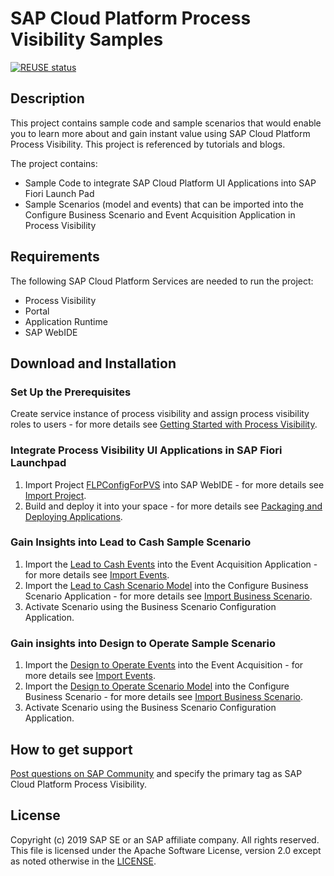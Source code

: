 # SAP Cloud Platform Process Visibility Samples
[![REUSE status](https://api.reuse.software/badge/github.com/SAP-samples/cloud-process-visibility)](https://api.reuse.software/info/github.com/SAP-samples/cloud-process-visibility)

## Description
This project contains sample code and sample scenarios that would enable you to learn more about and gain instant value using SAP Cloud Platform Process Visibility. This project is referenced by tutorials and blogs.

The project contains:
* Sample Code to integrate SAP Cloud Platform UI Applications into SAP Fiori Launch Pad
* Sample Scenarios (model and events) that can be imported into the Configure Business Scenario and Event Acquisition Application in Process Visibility 


## Requirements
The following SAP Cloud Platform Services are needed to run the project:
* Process Visibility
* Portal
* Application Runtime
* SAP WebIDE


## Download and Installation

### Set Up the Prerequisites
Create service instance of process visibility and assign process visibility roles to users - for more details see [Getting Started with Process Visibility](https://help.sap.com/viewer/62fd39fa3eae4046b23dba285e84bfd4/Cloud/en-US/5d048d285e1b43d29efe04e2f9ab98fb.html).

### Integrate Process Visibility UI Applications in SAP Fiori Launchpad 
1. Import Project [FLPConfigForPVS](../../releases/download/1.0.0/FLPConfigForPVS.zip) into SAP WebIDE - for more details see [Import Project](https://help.sap.com/viewer/825270ffffe74d9f988a0f0066ad59f0/CF/en-US/e39599b757c541beb8e50b454f8d2431.html).
2. Build and deploy it into your space - for more details see [Packaging and Deploying Applications](https://help.sap.com/viewer/825270ffffe74d9f988a0f0066ad59f0/CF/en-US/1b0a7a0938944c7fac978d4b8e23a63f.html).

### Gain Insights into Lead to Cash Sample Scenario
1. Import the [Lead to Cash Events](../../releases/download/1.0.0/LeadToCashEvents.json) into the Event Acquisition Application - for more details see [Import Events](https://help.sap.com/viewer/62fd39fa3eae4046b23dba285e84bfd4/Cloud/en-US/72a054799c6f41e08b5445b950ac512d.html).
2. Import the [Lead to Cash Scenario Model](../../releases/download/1.0.0/LeadToCash.zip) into the Configure Business Scenario Application - for more details see [Import Business Scenario](https://help.sap.com/viewer/98815fb01f144355b2e8ceab5a338330/Cloud/en-US/879735a2cbc244578767d32610c8c141.html).
3. Activate Scenario using the Business Scenario Configuration Application.

### Gain insights into Design to Operate Sample Scenario 
1. Import the [Design to Operate Events](../../releases/download/1.0.0/DesignToOperateEvents.json) into the Event Acquisition - for more details see [Import Events](https://help.sap.com/viewer/62fd39fa3eae4046b23dba285e84bfd4/Cloud/en-US/72a054799c6f41e08b5445b950ac512d.html).
2. Import the [Design to Operate Scenario Model](../../releases/download/1.0.0/DesigntoOperate.zip) into the Configure Business Scenario - for more details see [Import Business Scenario](https://help.sap.com/viewer/98815fb01f144355b2e8ceab5a338330/Cloud/en-US/879735a2cbc244578767d32610c8c141.html).
3. Activate Scenario using the Business Scenario Configuration Application.

## How to get support 
[Post questions on SAP Community](https://answers.sap.com/questions/ask.html) and specify the primary tag as SAP Cloud Platform Process Visibility.

## License
Copyright (c) 2019 SAP SE or an SAP affiliate company. All rights reserved. This file is licensed under the Apache Software License, version 2.0 except as noted otherwise in the [LICENSE](License).
